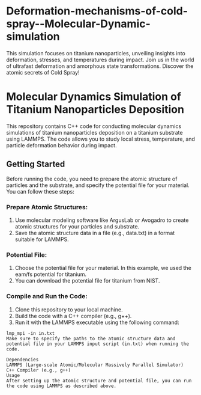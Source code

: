 # Deformation-mechanisms-of-cold-spray--Molecular-Dynamic-simulation
This simulation focuses on titanium nanoparticles, unveiling insights into deformation, stresses, and temperatures during impact. Join us in the world of ultrafast deformation and amorphous state transformations.  Discover the atomic secrets of Cold Spray!
# Molecular Dynamics Simulation of Titanium Nanoparticles Deposition

This repository contains C++ code for conducting molecular dynamics simulations of titanium nanoparticles deposition on a titanium substrate using LAMMPS. The code allows you to study local stress, temperature, and particle deformation behavior during impact.

## Getting Started

Before running the code, you need to prepare the atomic structure of particles and the substrate, and specify the potential file for your material. You can follow these steps:

### Prepare Atomic Structures:

1. Use molecular modeling software like ArgusLab or Avogadro to create atomic structures for your particles and substrate.
2. Save the atomic structure data in a file (e.g., data.txt) in a format suitable for LAMMPS.

### Potential File:

1. Choose the potential file for your material. In this example, we used the eam/fs potential for titanium.
2. You can download the potential file for titanium from NIST.

### Compile and Run the Code:

1. Clone this repository to your local machine.
2. Build the code with a C++ compiler (e.g., g++).
3. Run it with the LAMMPS executable using the following command:

```shell
lmp_mpi -in in.txt
Make sure to specify the paths to the atomic structure data and potential file in your LAMMPS input script (in.txt) when running the code.

Dependencies
LAMMPS (Large-scale Atomic/Molecular Massively Parallel Simulator)
C++ Compiler (e.g., g++)
Usage
After setting up the atomic structure and potential file, you can run the code using LAMMPS as described above.
